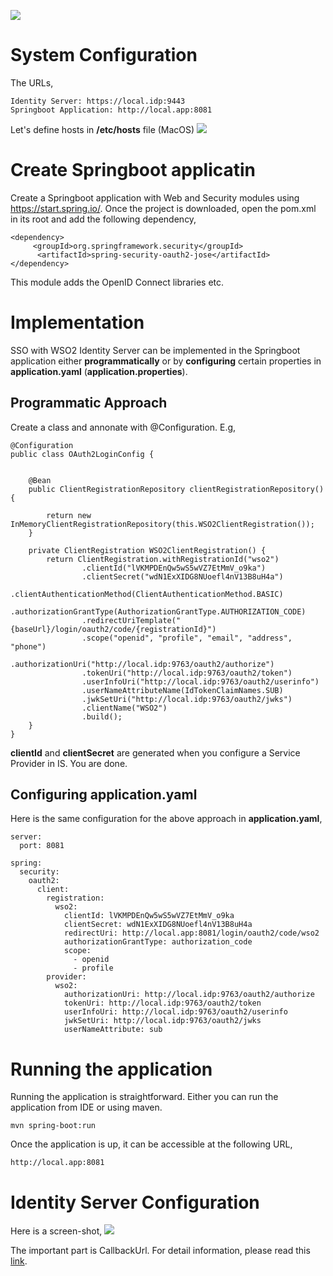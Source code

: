 ![](https://github.com/anupamgogoi-wso2/wso2-summit/blob/master/spring-oauth2-login/docs/sso-gif.gif?raw=true)
# System Configuration
The URLs,
```
Identity Server: https://local.idp:9443
Springboot Application: http://local.app:8081
```


Let's define hosts in **/etc/hosts** file (MacOS)
![](https://github.com/anupamgogoi-wso2/wso2-summit/blob/master/spring-oauth2-login/docs/hosts-config.png?raw=true)

# Create Springboot applicatin

Create a Springboot application with Web and Security modules using https://start.spring.io/.
Once the project is downloaded, open the pom.xml in its root and add the following dependency,
```
<dependency>
     <groupId>org.springframework.security</groupId>
      <artifactId>spring-security-oauth2-jose</artifactId>
</dependency>
```
This module adds the OpenID Connect libraries etc.

# Implementation
SSO with WSO2 Identity Server can be implemented in the Springboot application either **programmatically** or by **configuring** certain properties in **application.yaml** (**application.properties**).

## Programmatic Approach
Create a class and annonate with @Configuration. E.g,
```
@Configuration
public class OAuth2LoginConfig {


    @Bean
    public ClientRegistrationRepository clientRegistrationRepository() {

        return new InMemoryClientRegistrationRepository(this.WSO2ClientRegistration());
    }

    private ClientRegistration WSO2ClientRegistration() {
        return ClientRegistration.withRegistrationId("wso2")
                .clientId("lVKMPDEnQw5wS5wVZ7EtMmV_o9ka")
                .clientSecret("wdN1ExXIDG8NUoefl4nV13B8uH4a")
                .clientAuthenticationMethod(ClientAuthenticationMethod.BASIC)
                .authorizationGrantType(AuthorizationGrantType.AUTHORIZATION_CODE)
                .redirectUriTemplate("{baseUrl}/login/oauth2/code/{registrationId}")
                .scope("openid", "profile", "email", "address", "phone")
                .authorizationUri("http://local.idp:9763/oauth2/authorize")
                .tokenUri("http://local.idp:9763/oauth2/token")
                .userInfoUri("http://local.idp:9763/oauth2/userinfo")
                .userNameAttributeName(IdTokenClaimNames.SUB)
                .jwkSetUri("http://local.idp:9763/oauth2/jwks")
                .clientName("WSO2")
                .build();
    }
}
```
**clientId** and **clientSecret** are generated when you configure a Service Provider in IS.
You are done.

## Configuring application.yaml
Here is the same configuration for the above approach in **application.yaml**,
```
server:
  port: 8081

spring:
  security:
    oauth2:
      client:
        registration:
          wso2:
            clientId: lVKMPDEnQw5wS5wVZ7EtMmV_o9ka
            clientSecret: wdN1ExXIDG8NUoefl4nV13B8uH4a
            redirectUri: http://local.app:8081/login/oauth2/code/wso2
            authorizationGrantType: authorization_code
            scope:
              - openid
              - profile
        provider:
          wso2:
            authorizationUri: http://local.idp:9763/oauth2/authorize
            tokenUri: http://local.idp:9763/oauth2/token
            userInfoUri: http://local.idp:9763/oauth2/userinfo
            jwkSetUri: http://local.idp:9763/oauth2/jwks
            userNameAttribute: sub

```

# Running the application
Running the application is straightforward. Either you can run the application from IDE or using maven.
```
mvn spring-boot:run
```
Once the application is up, it can be accessible at the following URL,
```
http://local.app:8081
```
# Identity Server Configuration
Here is a screen-shot,
![](https://github.com/anupamgogoi-wso2/wso2-summit/blob/master/spring-oauth2-login/docs/is-service-provider.png?raw=true)

The important part is CallbackUrl. For detail information, please read this [link](https://docs.spring.io/spring-security/site/docs/current/reference/htmlsingle/#oauth2login-sample-redirect-uri).


